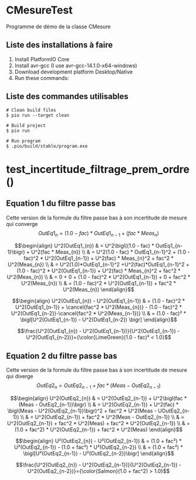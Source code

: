 # CMesureTest
Programme de démo de la classe CMesure

Liste des installations à faire
-------------------------------

1. Install PlatformIO Core
2. Install avr-gcc (I use avr-gcc-14.1.0-x64-windows)
3. Download development platform Desktop/Native
4. Run these commands:

Liste des commandes utilisables
-------------------------------

```shell
# Clean build files
$ pio run --target clean

# Build project
$ pio run

# Run program
$ .pio/build/stable/program.exe
```

# test_incertitude_filtrage_prem_ordre()
Equation 1 du filtre passe bas
-------------------------------

Cette version de la formule du filtre passe bas à son incertitude de mesure qui converge
$$OutEq1_{n} = (1.0 - fac) * OutEq1_{n-1} + (fac * Meas_{n})$$


$$\begin{align}
U^2(OutEq1_{n}) & = U^2\bigl((1.0 - fac) * OutEq1_{n-1}\bigr) + U^2(fac * Meas_{n}) \\
& = U^2(1.0 - fac) * OutEq1_{n-1}^2 + (1.0 - fac)^2 * U^2(OutEq1_{n-1}) + U^2(fac) * Meas_{n}^2 + fac^2 * U^2(Meas_{n}) \\
& = U^2(1.0)*OutEq1_{n-1}^2 +U^2(fac)*OutEq1_{n-1}^2 + (1.0 - fac)^2 * U^2(OutEq1_{n-1}) +  U^2(fac) * Meas_{n}^2 + fac^2 * U^2(Meas_{n}) \\
& = 0 + 0 + (1.0 - fac)^2 * U^2(OutEq1_{n-1}) + 0 + fac^2 * U^2(Meas_{n}) \\
& = (1.0 - fac)^2 * U^2(OutEq1_{n-1}) + fac^2 * U^2(Meas_{n})
\end{align}$$

$$\begin{align}
U^2(OutEq1_{n}) - U^2(OutEq1_{n-1}) & = (1.0 - fac)^2 * U^2(OutEq1_{n-1}) + \cancel{fac^2 * U^2(Meas_{n})} - (1.0 - fac)^2 * U^2(OutEq1_{n-2})-\cancel{fac^2 * U^2(Meas_{n-1})} \\
& = (1.0 - fac)² * \bigl[U^2(OutEq1_{n-1}) - U^2(OutEq1_{n-2}) \bigr]
\end{align}$$


$$\frac{U^2(OutEq1_{n}) - U^2(OutEq1_{n-1})}{U^2(OutEq1_{n-1}) - U^2(OutEq1_{n-2})}={\color{LimeGreen}(1.0 - fac)² < 1.0}$$

Equation 2 du filtre passe bas
-------------------------------

Cette version de la formule du filtre passe bas à son incertitude de mesure qui diverge
$$OutEq2_{n} = OutEq2_{n-1} + fac * (Meas - OutEq2_{n-1})$$


$$\begin{align}
U^2(OutEq2_{n}) & = U^2(OutEq2_{n-1}) + U^2\bigl(fac * (Meas - OutEq2_{n-1})\bigr) \\
& = U^2(OutEq2_{n-1}) + U^2(fac) * \bigl(Meas - U^2(OutEq2_{n-1})\bigr)^2 + fac^2 * U^2(Meas - UOutEq2_{n-1}) \\
& = U^2(OutEq2_{n-1}) + fac^2 * U^2(Meas - OutEq2_{n-1}) \\
& = U^2(OutEq2_{n-1}) + fac^2 * U^2(Meas) + fac^2 * U^2(OutEq2_{n-1}) \\
& = (1.0 + fac^2) * U^2(OutEq2_{n-1}) + fac^2 * U^2(Meas)
\end{align}$$

$$\begin{align}
U²(OutEq2_{n}) - U²(OutEq2_{n-1}) & = (1.0 + fac²) * U²(OutEq2_{n-1}) - (1.0 + fac²) * U²(OutEq2_{n-2}) \\
& = (1.0 + fac²) * \bigl[U²(OutEq2_{n-1}) - U²(OutEq2_{n-2})\bigr]
\end{align}$$

$$\frac{U^2(OutEq2_{n}) - U^2(OutEq2_{n-1})}{U^2(OutEq2_{n-1}) - U^2(OutEq2_{n-2})}={\color{Salmon}(1.0 + fac^2) > 1.0}$$

